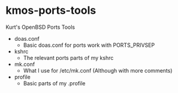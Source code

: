 # kmos-ports-tools
Kurt's OpenBSD Ports Tools

- doas.conf
	- Basic doas.conf for ports work with PORTS_PRIVSEP
- kshrc
	- The relevant ports parts of my kshrc
- mk.conf
	- What I use for /etc/mk.conf (Although with more comments)
- profile
	- Basic parts of my .profile
